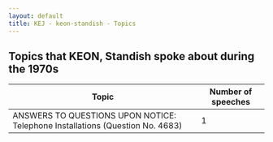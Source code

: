 ```yaml
---
layout: default
title: KEJ - keon-standish - Topics
---
```

## Topics that KEON, Standish spoke about during the 1970s

| Topic | Number of speeches |
|--------------|----------------|
|ANSWERS TO QUESTIONS UPON NOTICE: Telephone Installations (Question No. 4683)|1|

